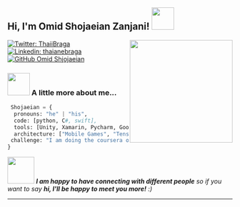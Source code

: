<h2> Hi, I'm Omid Shojaeian Zanjani! <img src="https://media.giphy.com/media/mGcNjsfWAjY5AEZNw6/giphy.gif" width="50"></h2>
<img align='right' src="https://media.giphy.com/media/ieyl9zmCjO4b4t6qoY/giphy.gif" width="230">
<p></em></p>

[![Twitter: ThaiiBraga](https://img.shields.io/twitter/follow/ThaiiBraga?style=social)](https://twitter.com/_omid_shojaeian)
[![Linkedin: thaianebraga](https://img.shields.io/badge/-thaianebraga-blue?style=flat-square&logo=Linkedin&logoColor=white&link=https://www.linkedin.com/in/thaianebraga/)](https://www.linkedin.com/in/omid-shojaeian-zanjani-47479b47/)
[![GitHub Omid Shjojaeian](https://img.shields.io/github/followers/thaiane?label=follow&style=social)](https://github.com/omidshz100)


### <img src="https://media.giphy.com/media/VgCDAzcKvsR6OM0uWg/giphy.gif" width="50"> A little more about me...  

```Python
 Shojaeian = {
  pronouns: "he" | "his",
  code: [python, C#, swift],
  tools: [Unity, Xamarin, Pycharm, Google Colab],
  architecture: ["Mobile Games", "Tensorflow", "keras","Pycharm","Pandas","Numpy"],
 challenge: "I am doing the coursera online courses"
}
```

<img src="https://media.giphy.com/media/LnQjpWaON8nhr21vNW/giphy.gif" width="60"> <em><b>I am happy to have connecting with different people</b> so if you want to say <b>hi, I'll be happy to meet you more!</b> :)</em>

---
